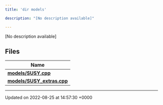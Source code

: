 ```yaml
---
title: 'dir models'

description: "[No description available]"

---
```







[No description available]

## Files

| Name           |
| -------------- |
| **[models/SUSY.cpp](/documentation/code/files/susy_8cpp/#file-susycpp)**  |
| **[models/SUSY_extras.cpp](/documentation/code/files/susy__extras_8cpp/#file-susy-extrascpp)**  |






-------------------------------

Updated on 2022-08-25 at 14:57:30 +0000
